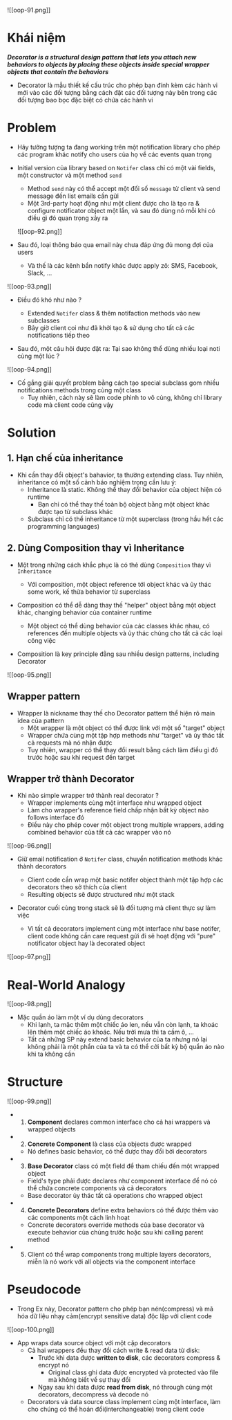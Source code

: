 ![[oop-91.png]]

# Khái niệm

***Decorator is a structural design pattern that lets you attach new behaviors to objects by placing these objects inside special wrapper objects that contain the behaviors***

- Decorator là mẫu thiết kế cấu trúc cho phép bạn đính kèm các hành vi mới vào các đối tượng bằng cách đặt các đối tượng này bên trong các đối tượng bao bọc đặc biệt có chứa các hành vi

# Problem

- Hãy tưởng tượng ta đang working trên một notification library cho phép các program khác notify cho users của họ về các events quan trọng

- Initial version của library based on `Notifer` class chỉ có một vài fields, một constructor và một method `send`
	- Method `send` này có thể accept một đối số `message` từ client và send message đến list emails cần gửi
	- Một 3rd-party hoạt động như một client được cho là tạo ra & configure notificator object một lần, và sau đó dùng nó mỗi khi có điều gì đó quan trọng xảy ra
	
	![[oop-92.png]]

- Sau đó, loại thông báo qua email này chưa đáp ứng đủ mong đợi của users
	- Và thế là các kênh bắn notify khác được apply zô: SMS, Facebook, Slack, ...

![[oop-93.png]]

- Điều đó khó như nào ?
	- Extended `Notifer` class & thêm notifaction methods vào new subclasses
	- Bây giờ client coi như đã khởi tạo & sử dụng cho tất cả các notifications tiếp theo
	
- Sau đó, một câu hỏi được đặt ra: Tại sao không thể dùng nhiều loại noti cùng một lúc ?

![[oop-94.png]]

- Cố gắng giải quyết problem bằng cách tạo special subclass gom nhiều notifications methods trong cùng một class
	-  Tuy nhiên, cách này sẽ làm code phình to vô cùng, không chỉ library code mà client code cũng vậy
	

# Solution

## 1. Hạn chế của inheritance

- Khi cần thay đổi object's bahavior, ta thường extending class. Tuy nhiên, inheritance có một số cảnh báo nghiệm trọng cần lưu ý:
	- Inheritance là static. Không thể thay đổi behavior của object hiện có runtime
		- Bạn chỉ có thể thay thế toàn bộ object bằng một object khác được tạo từ subclass khác
	- Subclass chỉ có thể inheritance từ một superclass (trong hầu hết các programming languages)

## 2. Dùng Composition thay vì Inheritance

- Một trong những cách khắc phục là có thẻ dùng `Composition` thay vì `Inheritance` 
	- Với composition, một object reference tới object khác và ủy thác some work, kế thừa behavior từ superclass

- Composition có thể dễ dàng thay thế "helper" object bằng một object khác, changing behavior của container runtime
	 - Một object có thể dùng behavior của các classes khác nhau, có references đến multiple objects và ủy thác chúng cho tất cả các loại công việc

- Composition là key principle đằng sau nhiều design patterns, including Decorator

![[oop-95.png]]

## Wrapper pattern

- Wrapper là nickname thay thế cho Decorator pattern thể hiện rõ main idea của pattern
	- Một wrapper là một object có thể được link với một số "target" object
	- Wrapper chứa cùng một tập hợp methods như "target" và ủy thác tất cả requests mà nó nhận được
	- Tuy nhiên, wrapper có thể thay đổi result bằng cách làm điều gì đó trước hoặc sau khi request đến target

## Wrapper trở thành Decorator
- Khi nào simple wrapper trở thành real decorator ?
	- Wrapper implements cùng một interface như wrapped object
	- Làm cho wrapper's reference field chấp nhận bất kỳ object nào follows interface đó
	- Điều này cho phép cover một object trong multiple wrappers, adding combined behavior của tất cả các wrapper vào nó

![[oop-96.png]]

- Giữ email notification ở `Notifer` class, chuyển notification methods khác thành decorators
	- Client code cần wrap một basic notifer object thành một tập hợp các decorators theo sở thích của client
	- Resulting objects sẽ được structured như một stack

- Decorator cuối cùng trong stack sẽ là đối tượng mà client thực sự làm việc 
	- Vì tất cả decorators implement cùng một interface như base notifer, client code không cần care request gửi đi sẽ hoạt động với "pure" notificator object hay là decorated object
	
![[oop-97.png]]


# Real-World Analogy

![[oop-98.png]]

- Mặc quần áo làm một ví dụ dùng decorators
	- Khi lạnh, ta mặc thêm một chiếc áo len, nếu vẫn còn lạnh, ta khoác lên thêm một chiếc áo khoác. Nếu trời mưa thì ta cầm ô, ...
	- Tất cả những SP này extend basic behavior của ta nhưng nó lại không phải là một phần của ta và ta có thể cởi bất kỳ bộ quần áo nào khi ta không cần


# Structure

![[oop-99.png]]


- 1. **Component** declares common interface cho cả hai wrappers và wrapped objects
- 2. **Concrete Component** là class của objects được wrapped
	- Nó defines basic behavior, có thể được thay đổi bởi decorators
- 3. **Base Decorator** class có một field để tham chiếu đến một wrapped object
	- Field's type phải được declares như component interface  để nó có thể chứa concrete components và cả decorators
	- Base decorator ủy thác tất cả operations cho wrapped object
- 4. **Concrete Decorators** define extra behaviors có thể được thêm vào các components một cách linh hoạt
	- Concrete decorators override methods của base decorator và execute behavior của chúng trước hoặc sau khi calling parent method
- 5. Client có thể wrap components trong multiple layers decorators, miễn là nó work với all objects via the component interface

# Pseudocode

- Trong Ex này, Decorator pattern cho phép bạn nén(compress) và mã hóa dữ liệu nhạy cảm(encrypt sensitive data) độc lập với client code

![[oop-100.png]]

- App wraps data source object với một cặp decorators 
	- Cả hai wrappers đều thay đổi cách write & read data từ disk:
		- Trước khi data được **written to disk**, các decorators compress & encrypt nó 
			- Original class ghi data được encrypted và protected vào file mà không biết về sự thay đổi
		- Ngay sau khi data được **read from disk**, nó through cùng một decorators, decompress và decode nó
	- Decorators và data source class implement cùng một interface, làm cho chúng có thể hoán đổi(interchangeable) trong client code


